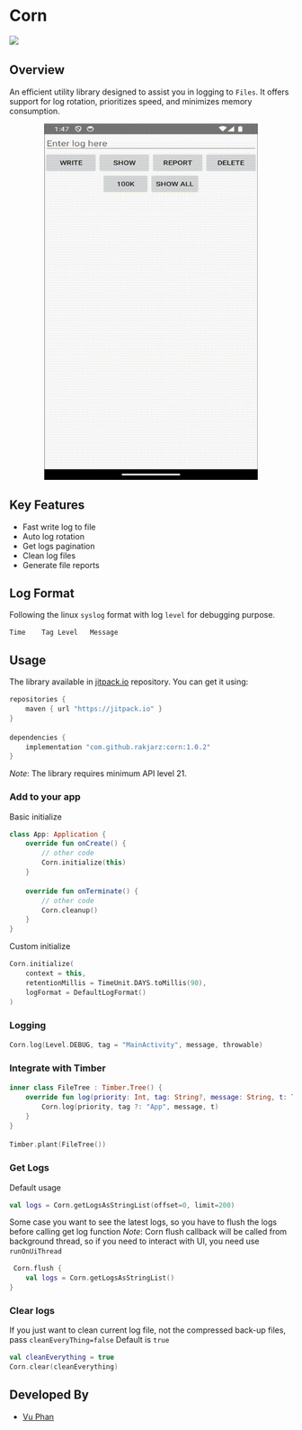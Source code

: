 # Corn

[![](https://jitpack.io/v/rakjarz/corn.svg)](https://jitpack.io/#rakjarz/corn)

## Overview
An efficient utility library designed to assist you in logging to `Files`. It offers support for log rotation, prioritizes speed, and minimizes memory consumption. 

<p align="center">
	<kbd>
		<img src="assets/demo.gif" alt="Device Logger" width="380" height="633">
	</kbd>
</p>

## Key Features
- Fast write log to file 
- Auto log rotation
- Get logs pagination
- Clean log files
- Generate file reports

## Log Format
Following the linux `syslog` format with log `level` for debugging purpose.

```text
Time    Tag Level   Message   
```

## Usage
The library available in [jitpack.io](https://jitpack.io) repository. You can get it using:
```groovy
repositories {
    maven { url "https://jitpack.io" }
}

dependencies {
    implementation "com.github.rakjarz:corn:1.0.2"
}
```

*Note*: The library requires minimum API level 21.

### Add to your app
Basic initialize
```kotlin
class App: Application {
    override fun onCreate() {
        // other code
        Corn.initialize(this)
    }

    override fun onTerminate() {
        // other code
        Corn.cleanup()
    }
}
```

Custom initialize 

```kotlin
Corn.initialize(
    context = this,
    retentionMillis = TimeUnit.DAYS.toMillis(90),
    logFormat = DefaultLogFormat()
)
```

### Logging
```kotlin
Corn.log(Level.DEBUG, tag = "MainActivity", message, throwable)
```

### Integrate with Timber
```kotlin
inner class FileTree : Timber.Tree() {
    override fun log(priority: Int, tag: String?, message: String, t: Throwable?) {
        Corn.log(priority, tag ?: "App", message, t)
    }
}

Timber.plant(FileTree())
```

### Get Logs
Default usage
```kotlin
val logs = Corn.getLogsAsStringList(offset=0, limit=200)
```

Some case you want to see the latest logs, so you have to flush the logs before calling get log function
*Note*: Corn flush callback will be called from background thread, so if you need to interact with UI, you need use `runOnUiThread`

```kotlin
 Corn.flush {
    val logs = Corn.getLogsAsStringList()
}
```

### Clear logs

If you just want to clean current log file, not the compressed back-up files, pass `cleanEveryThing=false`
Default is `true`

```kotlin
val cleanEverything = true
Corn.clear(cleanEverything)
```

## Developed By
- [Vu Phan](https://github.com/vuptt)

